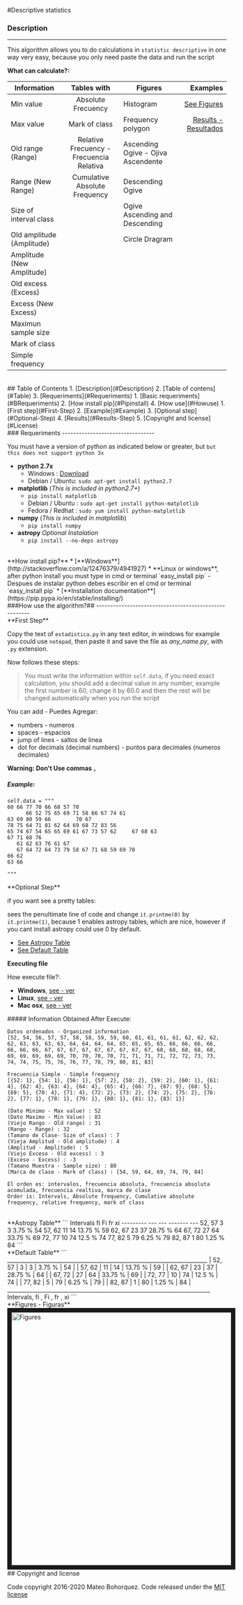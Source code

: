 #Descriptive statistics

<div id='Description'/>

### Description
-----------------------------

This algorithm allows you to do calculations in `statistic descriptive` in one way very easy, because you only need paste the data and run the script

**What can calculate?:**

| Information  | Tables with  | Figures  | Examples |
| -------------|:-----------:|-----------| --------:|
| Min value | Absolute Frecuency | Histogram | [See Figures](#Figures)|
| Max value | Mark of class | Frequency polygon|   [Results - Resultados](#Results-Step) |
| Old range (Range) | Relative Frecuency - Frecuencia Relativa |Ascending Ogive - Ojiva Ascendente 
| Range (New Range) | Cumulative Absolute Frequency |Descending Ogive|
| Size of interval class | | Ogive Ascending and Descending 
| Old amplitude (Amplitude) | | Circle Dragram
| Amplitude (New Amplitude)
| Old excess (Excess)
| Excess (New Excess)
| Maximun sample size
| Mark of class
| Simple frequency

<br/>
<div id='Table'/>
## Table of Contents
1.  [Description](#Description)
2.  [Table of contens](#Table)
3.  [Requeriments](#Requeriments)
    1.  [Basic requeriments](#BRequeriments)
    2.  [How install pip](#Pipinstall)
4.  [How use](#Howuse)
    1.  [First step](#First-Step)
    2.  [Example](#Example)
    3.  [Optional step](#Optional-Step)
    4.  [Results](#Results-Step)
5. [Copyright and license](#License)

<br/>
<div id='Requeriments'/>
### Requeriments
---------------------------------

You must have a version of python as indicated below or greater, but `but this does not support python 3x`

<div id='BRequeriments'/>

*   **python 2.7x**
    *   Windows : [Download](https://www.python.org/downloads/release/python-279/)
    *   Debian / Ubuntu: `sudo apt-get install python2.7`
*   **matplotlib** (_This is included in python2.7+_)
    *   `pip install matplotlib`
    *   Debian / Ubuntu : `sudo apt-get install python-matplotlib`
    *   Fedora / Redhat : `sudo yum install python-matplotlib`
*   **numpy** (_This is included in matplotlib_)
    *   `pip install numpy`
*   **astropy** _Optional Instalation_
    *   `pip install --no-deps astropy`
  
<br/>
<div id='Pipinstall'/>
**How install pip?**
* [**Windows**](http://stackoverflow.com/a/12476379/4941927)
* **Linux or windows**, after python install you must type in cmd or terminal `easy_install pip` - Despues de instalar python debes escribir en el cmd or terminal `easy_install pip`
* [**Installation documentation**](https://pip.pypa.io/en/stable/installing/)

<br/>
<div id='Howuse'/>
###How use the algorithm?##
------------------------------------------------------

<div id='First-Step'/>
**First Step**

Copy the text of `estadistica.py` in any text editor, in windows for example you could use `notepad`, then paste it and save the file as *any_name.py*, with `.py` extension.

Now follows these steps: 

> You must write the information within `self.data`, if you need exact calculation, you should add a decimal value in any number, example the first number is 60, change it by 60.0 and then the rest will be changed automatically when you run the script

You can add - Puedes Agregar:

* numbers - numeros
* spaces - espacios
* jump of lines - saltos de linea
* dot for decimals (decimal numbers) - puntos para decimales (numeros decimales)

**Warning: Don't Use commas `,`**

<div id='Example'/>

##### Example:

```
self.data = """
60 66 77 70 66 68 57 70
      66 52 75 65 69 71 58 66 67 74 61
63 69 80 59 66        70 67 
78 75 64 71 81 62 64 69 68 72 83 56
65 74 67 54 65 65 69 61 67 73 57 62     67 68 63 
67 71 68 76
   61 62 63 76 61 67
   67 64 72 64 73 79 58 67 71 68 59 69 70
66 62 
63 66

"""
```
<div id='Optional-Step'/>
**Optional Step**

if you want see a pretty tables:

sees the penultimate line of code and change `it.printme(0)` by `it.printme(1)`, because 1 enables astropy tables, which are nice, however if you cant install astropy could use 0 by default.

* [See Astropy Table](#Astropy) 
* [See Default Table](#Default)

**Executing file**

How execute file?:

*   **Windows**, [see - ver](https://stackoverflow.com/questions/1522564/how-do-i-run-a-python-program)
*   **Linux**, [see - ver](https://askubuntu.com/questions/244378/run-python-in-terminal)
*   **Mac osx**, [see - ver](https://stackoverflow.com/questions/21492214/how-to-run-python-script-on-terminal)

<div id='Results-Step'/>
##### Information Obtained After Execute:

```
Datos ordenados - Organized information
[52, 54, 56, 57, 57, 58, 58, 59, 59, 60, 61, 61, 61, 61, 62, 62, 62, 62, 63, 63, 63, 63, 64, 64, 64, 64, 65, 65, 65, 65, 66, 66, 66, 66, 66, 66, 66, 67, 67, 67, 67, 67, 67, 67, 67, 67, 68, 68, 68, 68, 68, 69, 69, 69, 69, 69, 70, 70, 70, 70, 71, 71, 71, 71, 72, 72, 73, 73, 74, 74, 75, 75, 76, 76, 77, 78, 79, 80, 81, 83]

Frecuencia Simple - Simple frequency
[{52: 1}, {54: 1}, {56: 1}, {57: 2}, {58: 2}, {59: 2}, {60: 1}, {61: 4}, {62: 4}, {63: 4}, {64: 4}, {65: 4}, {66: 7}, {67: 9}, {68: 5}, {69: 5}, {70: 4}, {71: 4}, {72: 2}, {73: 2}, {74: 2}, {75: 2}, {76: 2}, {77: 1}, {78: 1}, {79: 1}, {80: 1}, {81: 1}, {83: 1}]

(Dato Minimo - Max value) : 52
(Dato Maximo - Min Value) : 83
(Viejo Rango - Old range) : 31
(Rango - Range) : 32
(Tamano de Clase- Size of class) : 7
(Vieja Amplitud - Old amplitude) : 4
(Amplitud - Amplitude) : 5
(Viejo Exceso - Old excess) : 3
(Exceso - Excess) : -3
(Tamano Muestra - Sample size) : 80
(Marca de clase - Mark of class) : [54, 59, 64, 69, 74, 79, 84]

El orden es: intervalos, frecuencia absoluta, frecuencia absoluta acomulada, frecuencia realtiva, marca de clase
Order is: Intervals, Absolute frequency, Cumulative absolute frequency, relative frequency, mark of class
```
<br/>
<div id='Astropy'/>
**Astropy Table**
```
Intervals  fi  Fi    fr    xi
--------- --- --- ------- ---
   52, 57   3   3  3.75 %  54
   57, 62  11  14 13.75 %  59
   62, 67  23  37 28.75 %  64
   67, 72  27  64 33.75 %  69
   72, 77  10  74  12.5 %  74
   77, 82   5  79  6.25 %  79
   82, 87   1  80  1.25 %  84
```
<br/>
<div id='Default'/>
**Default Table**
```
________________________________________________________________________
|  52, 57  |  3  |  3  |  3.75 %  |  54  |
|  57, 62  |  11  |  14  |  13.75 %  |  59  |
|  62, 67  |  23  |  37  |  28.75 %  |  64  |
|  67, 72  |  27  |  64  |  33.75 %  |  69  |
|  72, 77  |  10  |  74  |  12.5 %  |  74  |
|  77, 82  |  5  |  79  |  6.25 %  |  79  |
|  82, 87  |  1  |  80  |  1.25 %  |  84  |
_________________________________________________________________________
Intervals, fi ,  Fi , fr , xi 
```
<br/>
**Figures - Figuras**
<div id='Figures'/>
<img src="https://goo.gl/8Lbb9u" alt="Figures" width="780" height="580" border="10" />

<div id='License'/>
## Copyright and license

Code copyright 2016-2020 Mateo Bohorquez. Code released under the [MIT license](https://github.com/Milor123/Estadistica-statistic-/blob/master/LICENSE)
